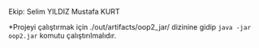Ekip:
Selim YILDIZ
Mustafa KURT

*Projeyi çalıştırmak için ./out/artifacts/oop2_jar/ dizinine gidip `java -jar oop2.jar` komutu çalıştırılmalıdır.
